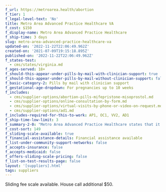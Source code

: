 ```yaml
---
f_url: https://metroarea.health/abortion
f_tier: 1
f_legal-level-text: 'No'
title: Metro Area Advanced Practice Healthcare VA
f_cost: $150
f_display-name: Metro Area Advanced Practice Healthcare
f_ship-time: 3 days
slug: metro-area-advanced-practice-healthcare-va
updated-on: '2022-11-22T22:06:49.962Z'
created-on: '2021-07-09T19:15:18.895Z'
published-on: '2022-11-22T22:06:49.962Z'
f_states-test:
  - cms/states/virginia.md
f_ages-served: 18+
f_should-this-appear-under-pills-by-mail-with-clinician-support: true
f_should-this-appear-under-pills-by-mail-without-clinician-support: false
f_basic-category-2: Pills by mail with clinician support
f_gestational-age-dropdown: For pregnancies up to 10 weeks
f_includes:
  - cms/supplier-options/abortion-pills-mifepristone-misoprostol.md
  - cms/supplier-options/online-consultation-by-form.md
  - cms/supplier-options/virtual-visits-by-phone-or-video-on-request.md
  - cms/supplier-options/ad1.md
f_includes-required-for-this-to-work: AP1, OC1, VV2, AD1
f_ship-time-low-limit: 3
f_summary-2-0: "Metro Area Advanced Practice Healthcare states that it offers is a clinic that provides telehealth sexual and reproductive health care. We offer medication abortion up to 70 days from your last menstrual period. \_\n\n*   Offers phone and text support. Video visits available on request.\n*   The pills can be mailed only to a Virginia address.\n*   Sliding scale available.\n*   Medicaid and insurance not currently accepted."
f_cost-sort: 149
f_sliding-scale-available: true
f_financial-assistance-details: Financial assistance available
f_list-under-community-support-networks: false
f_accepts-insurance: false
f_accepts-medicaid: false
f_offers-sliding-scale-pricing: false
f_list-on-test-results-page: false
layout: '[suppliers].html'
tags: suppliers
---
```


Sliding fee scale available. House call additional $50.
